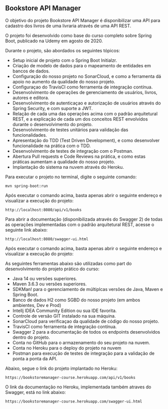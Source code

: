 <h2>Bookstore API Manager</h2>

O objetivo do projeto Bookstore API Manager é disponibilizar uma API para cadastro dos livros de uma livraria através de uma API REST.

O projeto foi desenvolvido como base do curso completo sobre Spring Boot, publicado na Udemy em agosto de 2020.

Durante o projeto, são abordados os seguintes tópicos:

* Setup inicial de projeto com o Spring Boot Initialzr.
* Criação de modelo de dados para o mapeamento de entidades em bancos de dados.
* Configuração do nosso projeto no SonarCloud, e como a ferramenta dá apoio no aumento da qualidade do nosso projeto.
* Configuraçao do TravisCI como ferramenta de integração contínua.
* Desenvolvimento de operações de gerenciamento de usuários, livros, autores e editora.
* Desenvolvimento de autenticaçao e autorização de usuários através do Spring Security, e com suporte a JWT.
* Relação de cada uma das operações acima com o padrão arquitetural REST, e a explicação de cada um dos conceitos REST envolvidos durante o desenvolvimento do projeto.
* Desenvolvimento de testes unitários para validação das funcionalidades.
* Apresentação do TDD (Test Driven Development), e como desenvolver funcionalidade na prática com o TDD.
* Desenvolvimento de testes de integração com o Postman.
* Abertura Pull requests e Code Reviews na prática, e como estas práticas aumentam a qualidade do nosso projeto.
* Implantação do sistema na nuvem através do Heroku.

Para executar o projeto no terminal, digite o seguinte comando:

```shell script
mvn spring-boot:run 
```

Após executar o comando acima, basta apenas abrir o seguinte endereço e visualizar a execução do projeto:

```
http://localhost:8080/api/v1/books
```

Para abrir a documentação (disponibilizada através do Swagger 2) de todas as operações implementadas com o padrão arquitetural REST, acesse o seguinte link abaixo:

```
http://localhost:8080/swagger-ui.html
```

Após executar o comando acima, basta apenas abrir o seguinte endereço e visualizar a execução do projeto:

As seguintes ferramentas abaixo são utilizadas como part do desenvolvimento do projeto prático do curso:

* Java 14 ou versões superiores.
* Maven 3.6.3 ou versões superiores.
* SDKMan! para o gerenciamento de múltiplcas versões de Java, Maven e Spring Boot.
* Banco de dados H2 como SGBD do nosso projeto (em ambos ambientes, Dev e Prod)
* Intellj IDEA Community Edition ou sua IDE favorita.
* Controle de versão GIT instalado na sua máquina.
* SonarCloud para verificaçao da qualidade de código do nosso projeto.
* TravisCI como ferramenta de integração contínua.
* Swagger 2 para a documentação de todos os endpoints desenvolvidos dentro do projeto.
* Conta no GitHub para o armazenamento do seu projeto na nuvem.
* Conta no Heroku para o deploy do projeto na nuvem
* Postman para execução de testes de integração para a validação de ponta a ponta da API.

Abaixo, segue o link do projeto implantado no Heroku:
 
```
https://bookstoremanager-course.herokuapp.com/api/v1/books
```

O link da documentação no Heroku, implementada também atraves do Swagger, está no link abaixo:
 
```
https://bookstoremanager-course.herokuapp.com/swagger-ui.html
```
